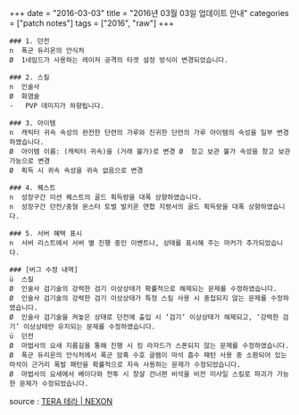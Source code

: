 +++
date = "2016-03-03"
title = "2016년 03월 03일 업데이트 안내"
categories = ["patch notes"]
tags = ["2016", "raw"]
+++

```
### 1. 던전
n  폭군 듀리온의 안식처
Ø  1네임드가 사용하는 레이저 공격의 타겟 설정 방식이 변경되었습니다.

### 2. 스킬
n  인술사
Ø  화염술
-   PVP 데미지가 하향됩니다.

### 3. 아이템
n  캐릭터 귀속 속성의 완전한 단련의 가루와 진귀한 단련의 가루 아이템의 속성을 일부 변경 하였습니다.
Ø  아이템 이름: (캐릭터 귀속)을 (거래 불가)로 변경 Ø  창고 보관 불가 속성을 창고 보관 가능으로 변경
Ø  획득 시 귀속 속성을 귀속 없음으로 변경

### 4. 퀘스트
n  성장구간 미션 퀘스트의 골드 획득량을 대폭 상향하였습니다.
n  성장구간 던전/중형 몬스터 토벌 발키온 연합 지령서의 골드 획득량을 대폭 상향하였습니다.

### 5. 서버 혜택 표시
n  서버 리스트에서 서버 별 진행 중인 이벤트나, 상태를 표시해 주는 마커가 추가되었습니다.

### [버그 수정 내역]
ü  스킬
Ø  인술사 검기술의 강력한 검기 이상상태가 확률적으로 해제되는 문제를 수정하였습니다.
Ø  인술사 검기술의 강력한 검기 이상상태가 특정 스킬 사용 시 중첩되지 않는 문제를 수정하였습니다.
Ø  인술사 검기술을 켜놓은 상태로 던전에 출입 시 ‘검기’ 이상상태가 해제되고, ‘강력한 검기’ 이상상태만 유지되는 문제를 수정하였습니다.
ü  던전
Ø  마법사의 요새 지름길을 통해 진행 시 킹 라자드가 스폰되지 않는 문제를 수정하였습니다.
Ø  폭군 듀리온의 안식처에서 폭군 암흑 수호 골렘이 마석 흡수 패턴 사용 중 소환되어 있는 마석이 근거리 폭발 패턴을 확률적으로 지속 사용하는 문제가 수정되었습니다.
Ø  마법사의 요새에서 베이다와 전투 시 창살 건너편 비석을 비전 미사일 스킬로 파괴가 가능한 문제가 수정되었습니다.
```

source : [TERA 테라 | NEXON](http://tera.nexon.com/news/update/view.aspx?n4articlesn=)